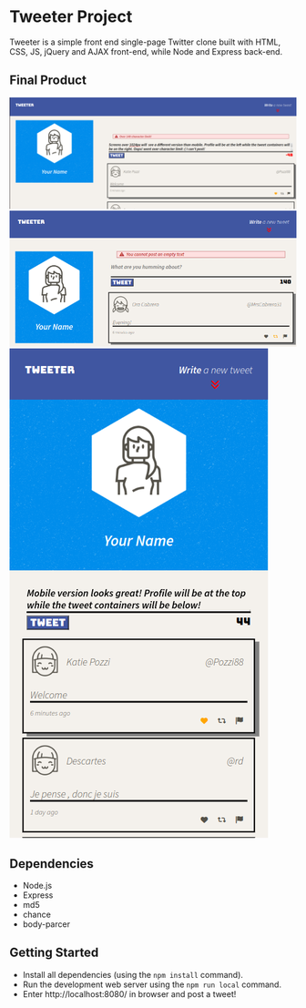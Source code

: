 # Tweeter Project

Tweeter is a simple front end single-page Twitter clone built with  HTML, CSS, JS, jQuery and AJAX front-end, while Node and Express back-end.

## Final Product

!["Desktop version, went over character limit!"](https://github.com/kand5950/tweeter/blob/master/docs/desktopVsOverchar.png?raw=true)
!["Empty text submit error!"](https://github.com/kand5950/tweeter/blob/master/docs/tweeterEmptyText.png?raw=true)
!["Mobile version"](https://github.com/kand5950/tweeter/blob/master/docs/tweeterMobileVersion.png?raw=true)

## Dependencies

- Node.js
- Express
- md5
- chance
- body-parcer

## Getting Started

- Install all dependencies (using the `npm install` command).
- Run the development web server using the `npm run local` command.
- Enter http://localhost:8080/ in browser and post a tweet!
